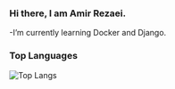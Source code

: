### Hi there, I am **Amir Rezaei**.

<!--
**ameerezae/ameerezae** is a ✨ _special_ ✨ repository because its `README.md` (this file) appears on your GitHub profile.

Here are some ideas to get you started:
👋
- 🔭 I’m currently working on learning docker.
- 🌱 I’m currently learning Docker.
- 👯 I’m looking to collaborate on ...
- 🤔 I’m looking for help with ...
- 💬 Ask me about ...
- 📫 How to reach me: ...
- 😄 Pronouns: ...
- ⚡ Fun fact: ...
-->

-I’m currently learning Docker and Django.

### Top Languages
 ![Top Langs](https://github-readme-stats.vercel.app/api/top-langs/?username=ameerezae&layout=compact)
